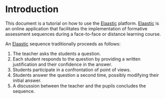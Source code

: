 # Introduction

This document is a tutorial on how to use the [Elaastic](https://www.irit.fr/elaastic/) platform. [Elaastic](https://www.irit.fr/elaastic/)
is an online application that facilitates the implementation of formative assessment sequences during a face-to-face or distance learning course.

An [Elaastic](https://www.irit.fr/elaastic/) sequence traditionally proceeds as follows:

1. The teacher asks the students a question.
2. Each student responds to the question by providing a written justification and their confidence in the answer.
3. Students participate in a confrontation of point of views.
4. Students answer the question a second time, possibly modifying their initial answer.
5. A discussion between the teacher and the pupils concludes the sequence.